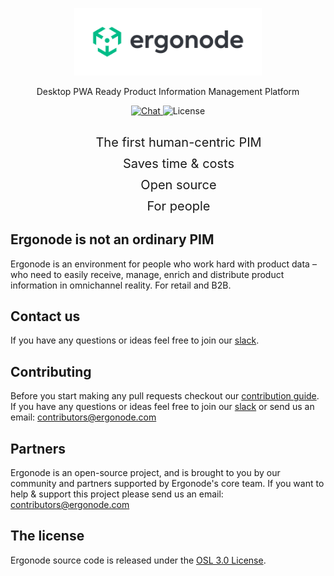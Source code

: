 <p align="center">
  <a href="https://ergonode.com" rel="noopener noreferrer">
    <img width="300" src="images/logo-dark.svg" alt="Ergonode logo">
  </a>
</p>
<p align="center">Desktop PWA Ready Product Information Management Platform</p>

<p align="center">
  <a href="https://join.slack.com/t/ergonode/shared_invite/enQtNjI5NzU3NzM2MzU2LTY0ZGM4MGMyNGZjOGEyNDY5OGI1NzM5ZDNiMTY3YjA2YmRhMzY1OWE1MjJjZWEzM2YwOThkZDBjODZlZjY0ZmI">
    <img src="https://img.shields.io/badge/chat-on%20slack-e51670.svg" alt="Chat">
  </a>
    <img src="https://img.shields.io/github/license/ergonode/frontend.svg" alt="License">
</p>

<div align="center">
<ul align="center" style="font-size: 20px; list-style: none; ">
    <li style="padding-top:10px">The first human-centric PIM</li>
    <li style="padding-top:10px">Saves time & costs</li>
    <li style="padding-top:10px">Open source</li>
    <li style="padding-top:10px">For people</li>
</ul>
</div>

## Ergonode is not an ordinary PIM
Ergonode is an environment for people who work hard with product data – who need to easily receive, manage, enrich and distribute product information in omnichannel reality. For retail and B2B.


## Contact us

If you have any questions or ideas feel free to join our [slack][slack].

## Contributing

Before you start making any pull requests checkout our [contribution guide][contribute]. If you have any questions or ideas feel free to join our [slack][slack] or send us an email: contributors@ergonode.com

## Partners

Ergonode is an open-source project, and is brought to you by our community and partners supported by Ergonode's core team. If you want to help & support this project please send us an email: contributors@ergonode.com

## The license

Ergonode source code is released under the [OSL 3.0 License][license].

[discord]: https://discord.gg/NntXFa4
[slack]: https://ergonode.slack.com/join/shared_invite/enQtOTA2ODY0ODMxNTI0LThlZGE2YWE0YzY4NzU1ODk3NWRmNTJiMGI2NmM5ZTgxYTk0MWRhMjM1Y2M4MjdjZjAxY2FkOWE1M2FhZmJkMDY
[contribute]: http://docs.ergonode.com/#/contribution
[license]: https://github.com/ergonode/frontend/blob/develop/LICENSE.txt
[roadmap]: https://ergonode.com/features/#roadmap
[docs]: https://docs.ergonode.com
[ddd]: https://en.wikipedia.org/wiki/Domain-driven_design
[cqrs]: https://en.wikipedia.org/wiki/Command%E2%80%93query_separation
[es]: https://dev.to/barryosull/event-sourcing-what-it-is-and-why-its-awesome
[backend]: https://github.com/ergonode/backend
[frontend]: https://github.com/ergonode/frontend
[docker]: https://github.com/ergonode/docker
